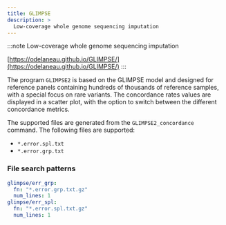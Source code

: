 ```yaml
---
title: GLIMPSE
description: >
  Low-coverage whole genome sequencing imputation
---
```


<!--
~~~~~ DO NOT EDIT ~~~~~
This file is autogenerated from the MultiQC module python docstring.
Do not edit the markdown, it will be overwritten.

File path for the source of this content: multiqc/modules/glimpse/glimpse.py
~~~~~~~~~~~~~~~~~~~~~~~
-->

:::note
Low-coverage whole genome sequencing imputation

[https://odelaneau.github.io/GLIMPSE/](https://odelaneau.github.io/GLIMPSE/)
:::

The program `GLIMPSE2` is based on the GLIMPSE model and designed for reference panels containing
hundreds of thousands of reference samples, with a special focus on rare variants.
The concordance rates values are displayed in a scatter plot, with the option to switch between
the different concordance metrics.

The supported files are generated from the `GLIMPSE2_concordance` command. The following files are supported:

- `*.error.spl.txt`
- `*.error.grp.txt`

### File search patterns

```yaml
glimpse/err_grp:
  fn: "*.error.grp.txt.gz"
  num_lines: 1
glimpse/err_spl:
  fn: "*.error.spl.txt.gz"
  num_lines: 1
```
